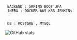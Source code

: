 ```
 BACKEND : SRPING BOOT JPA
 INFRA : DOCKER AWS K8S JENKINs
 
 
 DB : POSTGRE , MYSQL     
```
![GitHub stats](https://github-readme-stats.vercel.app/api?username=Junnyjun&show_icons=true&theme=react)
<!-- ![Readme Card](https://github-readme-stats.vercel.app/api/pin/?username=oiNeh&repo=good-price-good-product) -->



